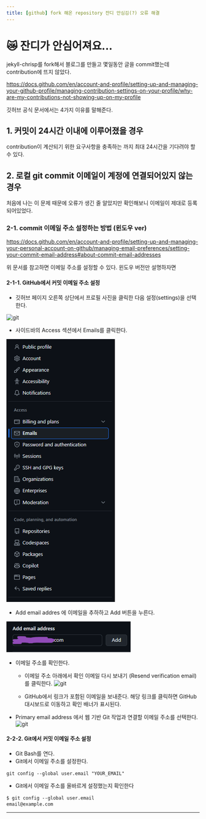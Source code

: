 ```yaml
---
title: [github] fork 해온 repository 잔디 안심김(?) 오류 해결
---
```

# 😿 잔디가 안심어져요...
jekyll-chrisp를 fork해서 블로그를 만들고 몇일동안 글을 commit했는데 contribution에 뜨지 않았다.

https://docs.github.com/en/account-and-profile/setting-up-and-managing-your-github-profile/managing-contribution-settings-on-your-profile/why-are-my-contributions-not-showing-up-on-my-profile

깃허브 공식 문서에서는 4가지 이유를 말해준다.

## 1. 커밋이 24시간 이내에 이루어졌을 경우
contribution이 계산되기 위한 요구사항을 충족하는 까지 최대 24시간을 기다려야 할 수 있다.

## 2. 로컬 git commit 이메일이 계정에 연결되어있지 않는 경우
처음에 나는 이 문제 때문에 오류가 생긴 줄 알았지만 확인해보니 이메일이 제대로 등록되어있었다. 


### 2-1. commit 이메일 주소 설정하는 방법 (윈도우 ver)

https://docs.github.com/en/account-and-profile/setting-up-and-managing-your-personal-account-on-github/managing-email-preferences/setting-your-commit-email-address#about-commit-email-addresses

위 문서를 참고하면 이메일 주소를 설정할 수 있다.
윈도우 버전만 설명하자면

#### 2-1-1. GitHub에서 커밋 이메일 주소 설정
* 깃허브 페이지 오른쪽 상단에서 프로필 사진을 클릭한 다음 설정(settings)을 선택한다.

![git](https://docs.github.com/assets/cb-45016/mw-1440/images/help/settings/userbar-account-settings-global-nav-update.webp)

* 사이드바의 Access 섹션에서 Emails를 클릭한다.
  
![git](/assets/img/favicons/git1.png)

* Add email addres 에 이메일을 추하하고 Add 버튼을 누른다.
  
![git2](/assets/img/favicons/git2.png)

* 이메일 주소를 확인한다.
  * 이메일 주소 아래에서 확인 이메일 다시 보내기
  (Resend verification email)를 클릭한다.
  ![git](https://docs.github.com/assets/cb-35730/mw-1440/images/help/settings/email-verify-button.webp)

  * GitHub에서 링크가 포함된 이메일을 보내준다. 해당 링크를 클릭하면 GitHub 대시보드로 이동하고 확인 배너가 표시된다.

* Primary email address 에서 웹 기반  Git 작업과 연결할 이메일 주소를 선택한다.
![git](https://docs.github.com/assets/cb-119951/mw-1440/images/help/settings/email-primary.webp)


#### 2-2-2. Git에서 커밋 이메일 주소 설정
* Git Bash를 연다.
* Git에서 이메일 주소를 설정한다.
```linux
git config --global user.email "YOUR_EMAIL"
```

* Git에서 이메일 주소를 올바르게 설정했는지 확인한다
```linux
$ git config --global user.email
email@example.com
```

---